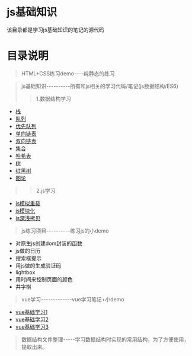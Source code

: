 # js基础知识
该目录都是学习js基础知识的笔记的源代码

# 目录说明

>HTML+CSS练习demo----纯静态的练习

>js基础知识----------所有和js相关的学习代码/笔记(js数据结构/ES6)
>>1.数据结构学习
- [栈](https://shuaxindiary.github.io/2019/07/02/js%E6%95%B0%E6%8D%AE%E7%BB%93%E6%9E%84%E7%AC%94%E8%AE%B0/)
- [队列](https://shuaxindiary.github.io/2019/07/02/js%E6%95%B0%E6%8D%AE%E7%BB%93%E6%9E%84%E7%AC%94%E8%AE%B02/)
- [优先队列](https://shuaxindiary.github.io/2019/09/02/js%E6%95%B0%E6%8D%AE%E7%BB%93%E6%9E%84%E7%AC%94%E8%AE%B03/)
- [单向链表](https://shuaxindiary.github.io/2019/09/03/js%E6%95%B0%E6%8D%AE%E7%BB%93%E6%9E%84%E7%AC%94%E8%AE%B04/)
- [双向链表](https://shuaxindiary.github.io/2019/09/03/js%E6%95%B0%E6%8D%AE%E7%BB%93%E6%9E%84%E7%AC%94%E8%AE%B05/)
- [集合](https://shuaxindiary.github.io/2019/09/04/js%E6%95%B0%E6%8D%AE%E7%BB%93%E6%9E%84%E7%AC%94%E8%AE%B06/)
- [哈希表](https://shuaxindiary.github.io/2019/09/10/js%E6%95%B0%E6%8D%AE%E7%BB%93%E6%9E%84%E7%AC%94%E8%AE%B07/)
- [树](https://shuaxindiary.github.io/2019/09/16/js%E6%95%B0%E6%8D%AE%E7%BB%93%E6%9E%84%E7%AC%94%E8%AE%B08/)
- [红黑树](https://shuaxindiary.github.io/2019/09/22/js%E6%95%B0%E6%8D%AE%E7%BB%93%E6%9E%84%E7%AC%94%E8%AE%B09/)
- [图论](https://shuaxindiary.github.io/2019/09/23/js%E6%95%B0%E6%8D%AE%E7%BB%93%E6%9E%84%E7%AC%94%E8%AE%B010/)
>>2.js学习
- [js模拟重载](https://shuaxindiary.github.io/2019/07/23/js%E6%A8%A1%E6%8B%9F%E9%87%8D%E8%BD%BD/)
- [js模块化](https://shuaxindiary.github.io/2019/07/21/js%E6%A8%A1%E5%9D%97%E5%8C%96/)
- [js深浅拷贝](https://shuaxindiary.github.io/2019/07/07/js%E5%9F%BA%E7%A1%80%E4%B9%8B%E6%B7%B1%E6%B5%85%E6%8B%B7%E8%B4%9D/)





>js练习项目----------练习js的小demo
-   对原生js创建dom封装的函数
-   js做的日历
-   搜索框提示
-   用js做的生成验证码
-   lightbox
-   用时间来控制页面的颜色
-   井字棋


>vue学习-------------vue学习笔记+小demo
- [vue基础学习1](https://shuaxindiary.github.io/2019/09/03/vuejs%E5%9F%BA%E7%A1%80%E5%A4%8D%E4%B9%A0-1/)
- [vue基础学习2](https://shuaxindiary.github.io/2019/09/26/vuejs%E5%9F%BA%E7%A1%80%E5%A4%8D%E4%B9%A0-2/)
- [vue基础学习3](https://shuaxindiary.github.io/2019/10/06/vuejs%E5%9F%BA%E7%A1%80%E5%A4%8D%E4%B9%A0-3/)

>数据结构文件整理-----学习数据结构时实现的常用结构，为了方便使用，提取出来。